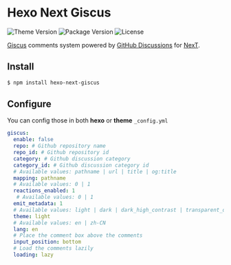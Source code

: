 # Hexo Next Giscus

![Theme Version](https://img.shields.io/badge/NexT-v8.4.0+-blue?style=flat-square)
![Package Version](https://img.shields.io/github/package-json/v/next-theme/hexo-next-giscus?style=flat-square)
![License](https://img.shields.io/github/license/next-theme/hexo-next-giscus?style=flat-square)

[Giscus](https://giscus.app) comments system powered by [GitHub Discussions](https://docs.github.com/en/discussions) for [NexT](https://theme-next.js.org).

## Install

```bash
$ npm install hexo-next-giscus
```

## Configure

You can config those in both **hexo** or **theme** `_config.yml`
```yaml
giscus:
  enable: false
  repo: # Github repository name
  repo_id: # Github repository id
  category: # Github discussion category
  category_id: # Github discussion category id
  # Available values: pathname | url | title | og:title
  mapping: pathname
  # Available values: 0 | 1
  reactions_enabled: 1
   # Available values: 0 | 1
  emit_metadata: 1
  # Available values: light | dark | dark_high_contrast | transparent_dark | preferred_color_scheme | light | light_high_contrast | light_protanopia | light_tritanopia | dark | dark_high_contrast | dark_protanopia | dark_tritanopia | dark_dimmed | preferred_color_scheme | transparent_dark | noborder_light | noborder_dark | noborder_gray | cobalt | purple_dark
  theme: light
  # Available values: en | zh-CN
  lang: en
  # Place the comment box above the comments
  input_position: bottom
  # Load the comments lazily
  loading: lazy
```
